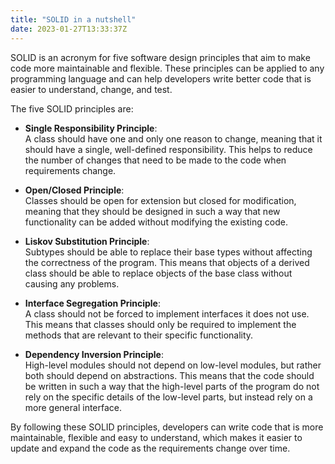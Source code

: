 ```yaml
---
title: "SOLID in a nutshell"
date: 2023-01-27T13:33:37Z
---
```


SOLID is an acronym for five software design principles that aim to make code more
maintainable and flexible. These principles can be applied to any programming language
and can help developers write better code that is easier to understand, change, and
test.

The five SOLID principles are:

- **Single Responsibility Principle**:  
  A class should have one and only one reason to change, meaning that it should have a
  single, well-defined responsibility. This helps to reduce the number of changes that
  need to be made to the code when requirements
  change.

- **Open/Closed Principle**:  
  Classes should be open for extension but closed for modification, meaning that they
  should be designed in such a way that new functionality can be added without modifying
  the existing code.

- **Liskov Substitution Principle**:  
  Subtypes should be able to replace their base types without affecting the correctness
  of the program. This means that objects of a derived class should be able to replace
  objects of the base class without causing any problems.

- **Interface Segregation Principle**:  
  A class should not be forced to implement interfaces it does not use. This means that
  classes should only be required to implement the methods that are relevant to their
  specific functionality.

- **Dependency Inversion Principle**:  
  High-level modules should not depend on low-level modules, but rather both should
  depend on abstractions. This means that the code should be written in such a way that
  the high-level parts of the program do not rely on the specific details of the
  low-level parts, but instead rely on a more general interface.

By following these SOLID principles, developers can write code that is more
maintainable, flexible and easy to understand, which makes it easier to update and
expand the code as the requirements change over time.
